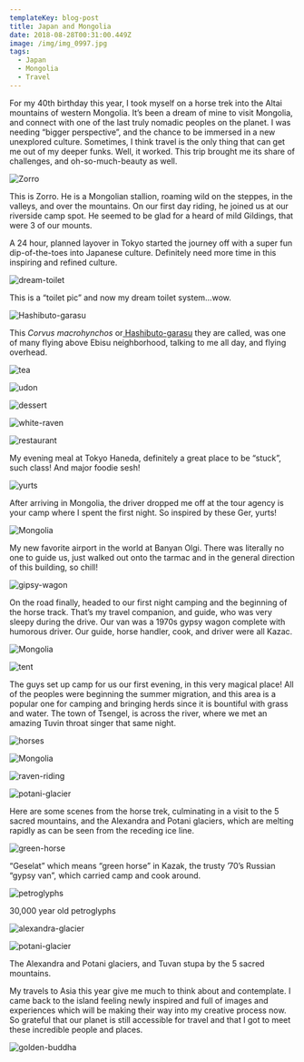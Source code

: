 ```yaml
---
templateKey: blog-post
title: Japan and Mongolia
date: 2018-08-28T00:31:00.449Z
image: /img/img_0997.jpg
tags:
  - Japan
  - Mongolia
  - Travel
---
```

For my 40th birthday this year, I took myself on a horse trek into the Altai mountains of western Mongolia. It’s been a dream of mine to visit Mongolia, and connect with one of the last truly nomadic peoples on the planet. I was needing “bigger perspective”, and the chance to be immersed in a new unexplored culture. Sometimes, I think travel is the only thing that can get me out of my deeper funks. Well, it worked. This trip brought me its share of challenges, and oh-so-much-beauty as well.

![Zorro](/img/img_1321.jpg "Zorro")

This is Zorro. He is a Mongolian stallion, roaming wild on the steppes, in the valleys, and over the mountains. On our first day riding, he joined us at our riverside camp spot. He seemed to be glad for a heard of mild Gildings, that were 3 of our mounts.

A 24 hour, planned layover in Tokyo started the journey off with a super fun dip-of-the-toes into Japanese culture. Definitely need more time in this inspiring and refined culture.

![dream-toilet](/img/f02663f6-fd69-4ac2-8074-a77dd3dadc61.jpg)

This is a “toilet pic” and now my dream toilet system…wow.

![Hashibuto-garasu ](/img/img_0910.jpg)

This _Corvus macrohynchos_ or[ Hashibuto-garasu](https://www.japantimes.co.jp/life/2005/02/10/environment/jungle-crow/#.W4JnmRpuihA) they are called, was one of many flying above Ebisu neighborhood, talking to me all day, and flying overhead.

![tea](/img/img_0921.jpg)

![udon](/img/img_0947.jpg)

![dessert](/img/img_0949.jpg)

![white-raven](/img/img_0948.jpg)

![restaurant](/img/img_0946.jpg)

My evening meal at Tokyo Haneda, definitely a great place to be “stuck”, such class! And major foodie sesh!

![yurts](/img/img_0955.jpg)

After arriving in Mongolia, the driver dropped me off at the tour agency is your camp where I spent the first night. So inspired by these Ger, yurts!

![Mongolia](/img/img_0974.jpg)

My new favorite airport in the world at Banyan Olgi. There was literally no one to guide us, just walked out onto the tarmac and in the general direction of this building, so chill!

![gipsy-wagon](/img/img_0981.jpg)

On the road finally, headed to our first night camping and the beginning of the horse track. That’s my travel companion, and guide, who was very sleepy during the drive. Our van was a 1970s gypsy wagon complete with humorous driver. Our guide, horse handler, cook, and driver were all Kazac.

![Mongolia](/img/img_0997.jpg)

![tent](/img/img_0992.jpg)

The guys set up camp for us our first evening, in this very magical place! All of the peoples were beginning the summer migration, and this area is a popular one for camping and bringing herds since it is bountiful with grass and water. The town of Tsengel, is across the river, where we met an amazing Tuvin throat singer that same night.

![horses](/img/img_1016.jpg)

![Mongolia](/img/img_1106.jpg)

![raven-riding](/img/img_1184.jpg)

![potani-glacier](/img/img_1190.jpg)

Here are some scenes from the horse trek, culminating in a visit to the 5 sacred mountains, and the Alexandra and Potani glaciers, which are melting rapidly as can be seen from the receding ice line.

![green-horse](/img/img_1085.jpg)

“Geselat” which means “green horse” in Kazak, the trusty ’70’s Russian “gypsy van”, which carried camp and cook around.

![petroglyphs](/img/img_1117.jpg)

30,000 year old petroglyphs

![alexandra-glacier](/img/img_1265.jpg)

![potani-glacier](/img/img_1250.jpg)

The Alexandra and Potani glaciers, and Tuvan stupa by the 5 sacred mountains.

My travels to Asia this year give me much to think about and contemplate. I came back to the island feeling newly inspired and full of images and experiences which will be making their way into my creative process now. So grateful that our planet is still accessible for travel and that I got to meet these incredible people and places.

![golden-buddha](/img/img_1369.jpg "“Golden Buddha” Ulaanbatar, Mongolia")
